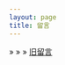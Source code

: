 ```yaml
---
layout: page
title: 留言
---
```


&raquo; &raquo; &raquo; <a href="/commentsold.html" target="_blank">旧留言</a>

<div id="tcomment" class="comment"></div>

<script src="https://cdn.staticfile.org/twikoo/1.5.11/twikoo.all.min.js"></script>
<script>twikoo.init({ envId:'wutiaoreninfo-2gwrikiwe53b792b', el: '#tcomment', lang: 'zh-CN',})</script>
